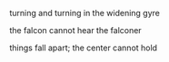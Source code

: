 turning and turning in the widening gyre

the falcon cannot hear the falconer

things fall apart; the center cannot hold
